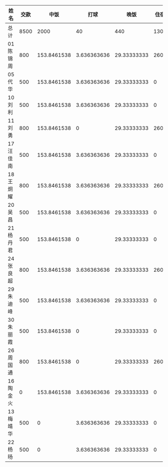 姓名|交款|中饭|打球|晚饭|住宿|退款
---|---|---|---|---|---|---
总计|8500|2000|40|440|1300|4720
01陈锦周|800|153.8461538|3.636363636|29.33333333|260|353.1841492
05代华|500|153.8461538|3.636363636|29.33333333|0|313.1841492
10刘利|500|153.8461538|3.636363636|29.33333333|0|313.1841492
11刘勇|800|153.8461538|0|29.33333333|260|356.8205128
17汪佳南|500|153.8461538|3.636363636|29.33333333|0|313.1841492
18王炯耀|800|153.8461538|3.636363636|29.33333333|260|353.1841492
20吴昌|500|153.8461538|3.636363636|29.33333333|0|313.1841492
21杨丹君|500|153.8461538|0|29.33333333|0|316.8205128
24张良超|800|153.8461538|3.636363636|29.33333333|260|353.1841492
29朱迪峰|500|153.8461538|3.636363636|29.33333333|0|313.1841492
30朱丽霞|500|153.8461538|0|29.33333333|0|316.8205128
26周国通|800|153.8461538|0|29.33333333|260|356.8205128
16陶金火|0|153.8461538|3.636363636|29.33333333|0|-186.8158508
13梅靖华|500|0|3.636363636|29.33333333|0|467.030303
22杨旸|500|0|3.636363636|29.33333333|0|467.030303
